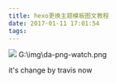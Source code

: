 ```yaml
---
title: hexo更换主题模板图文教程
date: 2017-01-11 17:01:54
tags:
---
```

![](file:///G:/hexo/source/_posts/2017-01-13-14-16-52.png)
G:\img\da-png-watch.png

it's change by travis now